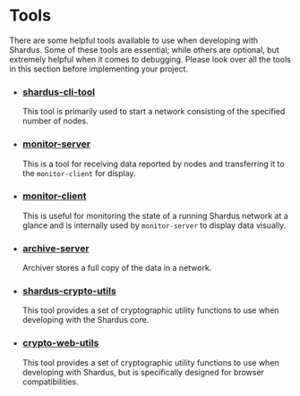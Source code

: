 # Tools

There are some helpful tools available to use when developing with Shardus. Some of these tools are essential; while others are optional, but extremely helpful when it comes to debugging. Please look over all the tools in this section before implementing your project.

- ### [shardus-cli-tool](./shardus-cli-tool/README)

   This tool is primarily used to start a network consisting of the specified number of nodes.

- ### [monitor-server](./monitor-server)

   This is a tool for receiving data reported by nodes and transferring it to the `monitor-client` for display.

- ### [monitor-client](./monitor-client)

   This is useful for monitoring the state of a running Shardus network at a glance and is internally used by `monitor-server` to display data visually.

- ### [archive-server](./archive-server)

   Archiver stores a full copy of the data in a network.

- ### [shardus-crypto-utils](./crypto-utils)

   This tool provides a set of cryptographic utility functions to use when developing with the Shardus core.

- ### [crypto-web-utils](./crypto-web-utils)

   This tool provides a set of cryptographic utility functions to use when developing with Shardus, but is specifically designed for browser compatibilities.
